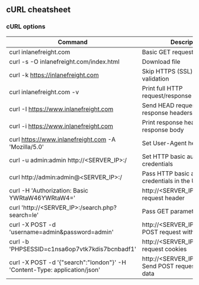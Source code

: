 ## cURL cheatsheet

### cURL options
|Command|Description|
|---|---|
|curl inlanefreight.com|Basic GET request|
|curl -s -O inlanefreight.com/index.html|Download file|
|curl -k https://inlanefreight.com|Skip HTTPS (SSL) certificate validation|
|curl inlanefreight.com -v|Print full HTTP request/response details|
|curl -I https://www.inlanefreight.com|Send HEAD request (only prints response headers)|
|curl -i https://www.inlanefreight.com|Print response headers and response body|
|curl https://www.inlanefreight.com -A 'Mozilla/5.0'|Set User-Agent header|
|curl -u admin:admin http://<SERVER_IP>:<PORT>/|Set HTTP basic authorization credentials|
|curl http://admin:admin@<SERVER_IP>:<PORT>/|Pass HTTP basic authorization credentials in the URL|
|curl -H 'Authorization: Basic YWRtaW46YWRtaW4='|http://<SERVER_IP>:<PORT>/	Set request header|
|curl 'http://<SERVER_IP>:<PORT>/search.php?search=le'|Pass GET parameters|
|curl -X POST -d 'username=admin&password=admin'|http://<SERVER_IP>:<PORT>/	Send POST request with POST data|
|curl -b 'PHPSESSID=c1nsa6op7vtk7kdis7bcnbadf1'|http://<SERVER_IP>:<PORT>/	Set request cookies|
|curl -X POST -d '{"search":"london"}' -H 'Content-Type: application/json'|http://<SERVER_IP>:<PORT>/search.php	Send POST request with JSON data|

